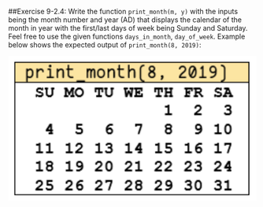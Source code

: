 ##Exercise 9-2.4: Write the function ```print_month(m, y)``` 
with the inputs being the month number and year (AD) that displays the calendar of the month in year 
with the first/last days of week being Sunday and Saturday. Feel free to use the given functions ```days_in_month```, ```day_of_week```. 
Example below shows the expected output of ```print_month(8, 2019)```:

![example](../Image/9-2.4.png)
